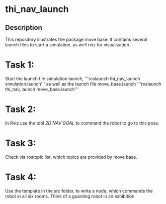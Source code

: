 # thi_nav_launch

## Description
This repository illustrates the package move base. It contains several launch files to start a simulation, as well rviz for visualization. 



# Task 1: 
Start the launch file simulation.launch, 
'''roslaunch thi_nav_launch simulation.launch'''
as well as the launch file move_base.launch
'''roslaunch thi_nav_launch move_base.launch'''

# Task 2: 
In Rviz use the tool *2D NAV GOAL* to command the robot to go to this pose. 


# Task 3: 
Check via rostopic list, which topics are provided by move base.


# Task 4: 
Use the template in the src folder, to write a node, which commands the robot in all six rooms. Think of a guarding robot in an exhibition. 

